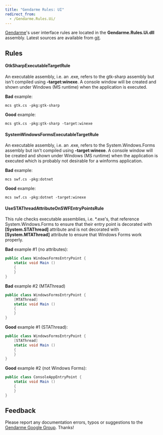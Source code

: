 ```yaml
---
title: "Gendarme Rules: UI"
redirect_from:
  - /Gendarme.Rules.Ui/
---
```


[Gendarme](/docs/tools+libraries/tools/gendarme/)'s user interface rules are located in the **Gendarme.Rules.Ui.dll** assembly. Latest sources are available from [git](https://github.com/mono/mono-tools/tree/master/gendarme/rules/Gendarme.Rules.Ui/).

## Rules

#### GtkSharpExecutableTargetRule

An executable assembly, i.e. an .exe, refers to the gtk-sharp assembly but isn't compiled using **-target:winexe**. A console window will be created and shown under Windows (MS runtime) when the application is executed.

**Bad** example:

    mcs gtk.cs -pkg:gtk-sharp

**Good** example:

    mcs gtk.cs -pkg:gtk-sharp -target:winexe

#### SystemWindowsFormsExecutableTargetRule

An executable assembly, i.e. an .exe, refers to the System.Windows.Forms assembly but isn't compiled using **-target:winexe**. A console window will be created and shown under Windows (MS runtime) when the application is executed which is probably not desirable for a winforms application.

**Bad** example:

    mcs swf.cs -pkg:dotnet

**Good** example:

    mcs swf.cs -pkg:dotnet -target:winexe

#### UseSTAThreadAttributeOnSWFEntryPointsRule

This rule checks executable assemblies, i.e. \*.exe's, that reference System.Windows.Forms to ensure that their entry point is decorated with **\[System.STAThread\]** attribute and is not decorated with **\[System.MTAThread\]** attribute to ensure that Windows Forms work properly.

**Bad** example #1 (no attributes):

``` csharp
public class WindowsFormsEntryPoint {
    static void Main ()
    {
    }
}
```

**Bad** example #2 (MTAThread)

``` csharp
public class WindowsFormsEntryPoint {
    [MTAThread]
    static void Main ()
    {
    }
}
```

**Good** example #1 (STAThread):

``` csharp
public class WindowsFormsEntryPoint {
    [STAThread]
    static void Main ()
    {
    }
}
```

**Good** example #2 (not Windows Forms):

``` csharp
public class ConsoleAppEntryPoint {
    static void Main ()
    {
    }
}
```

## Feedback

Please report any documentation errors, typos or suggestions to the [Gendarme Google Group](http://groups.google.com/group/gendarme). Thanks!

